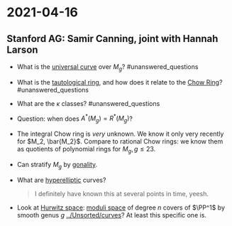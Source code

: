# 2021-04-16

## Stanford AG: Samir Canning, joint with Hannah Larson


- What is the [universal curve](universal%20curve) over $M_g$?
	#unanswered_questions 

- What is the [tautological ring](tautological%20ring), and how does it relate to the [Chow Ring](../Unsorted/Chow%20ring.md)?
	#unanswered_questions 

- What are the $\kappa$ classes?
	#unanswered_questions 
	
- Question: when does $A^*(M_g) = R^*(M_g)$?

- The integral Chow ring is *very* unknown. 
	We know it only very recently for $M_2, \bar{M_2}$. 
	Compare to rational Chow rings: we know them as quotients of polynomial rings for $M_g, g\leq 23$.

- Can stratify $M_g$ by [gonality](gonality).

- What are [hyperelliptic](hyperelliptic) curves?

  > I definitely have known this at several points in time, yeesh.

- Look at [Hurwitz space](Hurwitz%20space): [moduli space](../Unsorted/moduli%20space.md) of degree $n$ covers of $\PP^1$ by smooth genus $g$ [../Unsorted/curves](../Unsorted/curves.md)? 
	At least this specific one is.


